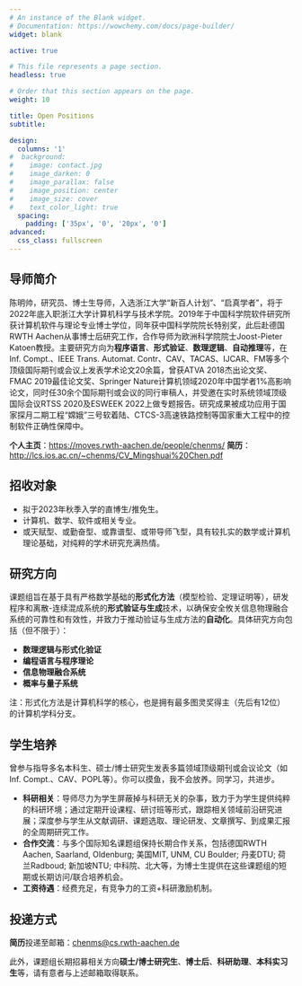 ```yaml
---
# An instance of the Blank widget.
# Documentation: https://wowchemy.com/docs/page-builder/
widget: blank

active: true

# This file represents a page section.
headless: true

# Order that this section appears on the page.
weight: 10

title: Open Positions
subtitle:

design:
  columns: '1'
#  background:
#    image: contact.jpg
#    image_darken: 0
#    image_parallax: false
#    image_position: center
#    image_size: cover
#    text_color_light: true
  spacing:
    padding: ['35px', '0', '20px', '0']
advanced:
  css_class: fullscreen
---
```


## 导师简介

陈明帅，研究员、博士生导师，入选浙江大学“新百人计划”、“启真学者”，将于2022年底入职浙江大学计算机科学与技术学院。2019年于中国科学院软件研究所获计算机软件与理论专业博士学位，同年获中国科学院院长特别奖，此后赴德国RWTH Aachen从事博士后研究工作，合作导师为欧洲科学院院士Joost-Pieter Katoen教授。主要研究方向为**程序语言**、**形式验证**、**数理逻辑**、**自动推理**等，在Inf. Compt.、IEEE Trans. Automat. Contr、CAV、TACAS、IJCAR、FM等多个顶级国际期刊或会议上发表学术论文20余篇，曾获ATVA 2018杰出论文奖、FMAC 2019最佳论文奖、Springer Nature计算机领域2020年中国学者1%高影响论文，同时任30余个国际期刊或会议的同行审稿人，并受邀在实时系统领域顶级国际会议RTSS 2020及ESWEEK 2022上做专题报告。研究成果被成功应用于国家探月二期工程“嫦娥”三号软着陆、CTCS-3高速铁路控制等国家重大工程中的控制软件正确性保障中。

**个人主页**：<https://moves.rwth-aachen.de/people/chenms/>
**简历**：<http://lcs.ios.ac.cn/~chenms/CV_Mingshuai%20Chen.pdf>

## 招收对象

* 拟于2023年秋季入学的直博生/推免生。
* 计算机、数学、软件或相关专业。
* 或天赋型、或勤奋型、或靠谱型、或带导师飞型，具有较扎实的数学或计算机理论基础，对纯粹的学术研究充满热情。

## 研究方向

课题组旨在基于具有严格数学基础的**形式化方法**（模型检验、定理证明等），研发程序和离散-连续混成系统的**形式验证与生成**技术，以确保安全攸关信息物理融合系统的可靠性和有效性，并致力于推动验证与生成方法的**自动化**。具体研究方向包括（但不限于）：

* **数理逻辑与形式化验证**
* **编程语言与程序理论**
* **信息物理融合系统**
* **概率与量子系统**

注：形式化方法是计算机科学的核心，也是拥有最多图灵奖得主（先后有12位）的计算机学科分支。

## 学生培养

曾参与指导多名本科生、硕士/博士研究生发表多篇领域顶级期刊或会议论文（如Inf. Compt.、CAV、POPL等）。你可以摸鱼，我不会放养。同学习，共进步。

* **科研相关**：导师尽力为学生屏蔽掉与科研无关的杂事，致力于为学生提供纯粹的科研环境；通过定期开设课程、研讨班等形式，跟踪相关领域前沿研究进展；深度参与学生从文献调研、课题选取、理论研发、文章撰写、到成果汇报的全周期研究工作。
* **合作交流**：与多个国际知名课题组保持长期合作关系，包括德国RWTH Aachen, Saarland, Oldenburg; 美国MIT, UNM, CU Boulder; 丹麦DTU; 荷兰Radboud; 新加坡NTU; 中科院、北大等，为博士生提供在这些课题组的短期或长期访问/联合培养机会。
* **工资待遇**：经费充足，有竞争力的工资+科研激励机制。

## 投递方式

**简历**投递至邮箱：<chenms@cs.rwth-aachen.de>

此外，课题组长期招募相关方向**硕士/博士研究生**、**博士后**、**科研助理**、**本科实习生**等，请有意者与上述邮箱取得联系。
